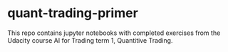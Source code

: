 # quant-trading-primer
This repo contains jupyter notebooks with completed exercises from the Udacity course AI for Trading term 1, Quantitive Trading.
